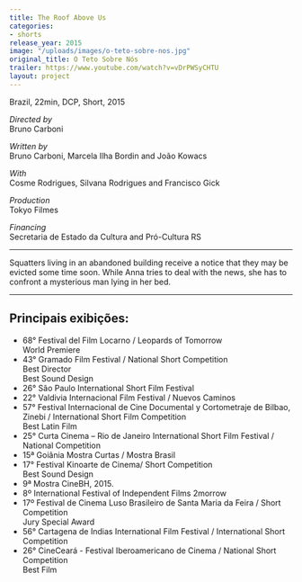 ```yaml
---
title: The Roof Above Us
categories:
- shorts
release_year: 2015
image: "/uploads/images/o-teto-sobre-nos.jpg"
original_title: O Teto Sobre Nós
trailer: https://www.youtube.com/watch?v=vDrPWSyCHTU
layout: project
---
```


Brazil, 22min, DCP, Short, 2015

_Directed by_  
Bruno Carboni

_Written by_  
Bruno Carboni, Marcela Ilha Bordin and João Kowacs

_With_  
Cosme Rodrigues, Silvana Rodrigues and Francisco Gick

_Production_  
Tokyo Filmes

_Financing_  
Secretaria de Estado da Cultura and Pró-Cultura RS

---

Squatters living in an abandoned building receive a notice that they may be evicted some time soon. While Anna tries to deal with the news, she has to confront a mysterious man lying in her bed.

---

## Principais exibições:

- 68° Festival del Film Locarno / Leopards of Tomorrow  
  World Premiere
- 43° Gramado Film Festival / National Short Competition  
  Best Director  
  Best Sound Design
- 26° São Paulo International Short Film Festival
- 22° Valdivia Internacional Film Festival / Nuevos Caminos
- 57° Festival Internacional de Cine Documental y Cortometraje de Bilbao, Zinebi / International Short Film Competition  
  Best Latin Film
- 25° Curta Cinema – Rio de Janeiro International Short Film Festival / National Competition
- 15ª Goiânia Mostra Curtas / Mostra Brasil
- 17° Festival Kinoarte de Cinema/ Short Competition  
  Best Sound Design
- 9ª Mostra CineBH, 2015.
- 8º International Festival of Independent Films 2morrow
- 17º Festival de Cinema Luso Brasileiro de Santa Maria da Feira / Short Competition  
  Jury Special Award
- 56° Cartagena de Indias International Film Festival / International Short Competition
- 26° CineCeará - Festival Iberoamericano de Cinema / National Short Competition  
  Best Film
